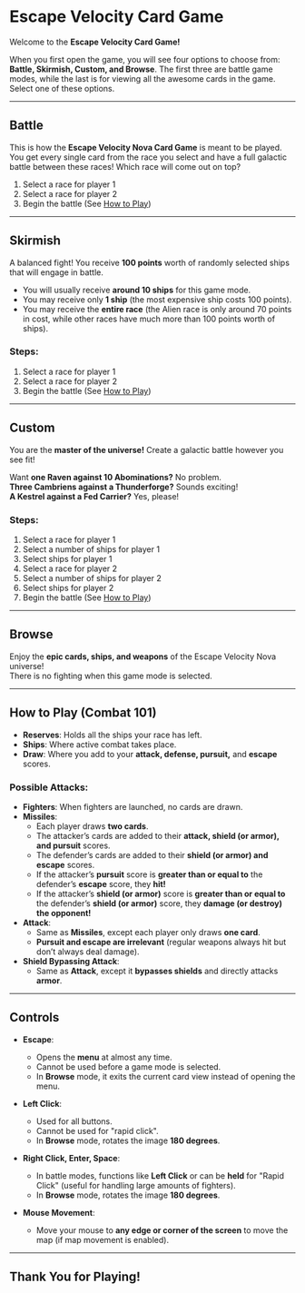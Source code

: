 # Escape Velocity Card Game

Welcome to the **Escape Velocity Card Game!**  

When you first open the game, you will see four options to choose from: **Battle, Skirmish, Custom, and Browse**. The first three are battle game modes, while the last is for viewing all the awesome cards in the game. Select one of these options.

---

## Battle
This is how the **Escape Velocity Nova Card Game** is meant to be played. You get every single card from the race you select and have a full galactic battle between these races! Which race will come out on top?

1. Select a race for player 1  
2. Select a race for player 2  
3. Begin the battle (See [How to Play](#how-to-play-combat-101))  

---

## Skirmish
A balanced fight! You receive **100 points** worth of randomly selected ships that will engage in battle.  

- You will usually receive **around 10 ships** for this game mode.  
- You may receive only **1 ship** (the most expensive ship costs 100 points).  
- You may receive the **entire race** (the Alien race is only around 70 points in cost, while other races have much more than 100 points worth of ships).  

### Steps:
1. Select a race for player 1  
2. Select a race for player 2  
3. Begin the battle (See [How to Play](#how-to-play-combat-101))  

---

## Custom
You are the **master of the universe!** Create a galactic battle however you see fit!  

Want **one Raven against 10 Abominations?** No problem.  
**Three Cambriens against a Thunderforge?** Sounds exciting!  
**A Kestrel against a Fed Carrier?** Yes, please!  

### Steps:
1. Select a race for player 1  
2. Select a number of ships for player 1  
3. Select ships for player 1  
4. Select a race for player 2  
5. Select a number of ships for player 2  
6. Select ships for player 2  
7. Begin the battle (See [How to Play](#how-to-play-combat-101))  

---

## Browse
Enjoy the **epic cards, ships, and weapons** of the Escape Velocity Nova universe!  
There is no fighting when this game mode is selected.  

---

## How to Play (Combat 101)

- **Reserves**: Holds all the ships your race has left.  
- **Ships**: Where active combat takes place.  
- **Draw**: Where you add to your **attack, defense, pursuit,** and **escape** scores.  

### Possible Attacks:
- **Fighters**: When fighters are launched, no cards are drawn.  
- **Missiles**:  
  - Each player draws **two cards**.  
  - The attacker’s cards are added to their **attack, shield (or armor), and pursuit** scores.  
  - The defender’s cards are added to their **shield (or armor) and escape** scores.  
  - If the attacker’s **pursuit** score is **greater than or equal to** the defender’s **escape** score, they **hit!**  
  - If the attacker’s **shield (or armor)** score is **greater than or equal to** the defender’s **shield (or armor)** score, they **damage (or destroy) the opponent!**  
- **Attack**:  
  - Same as **Missiles**, except each player only draws **one card**.  
  - **Pursuit and escape are irrelevant** (regular weapons always hit but don’t always deal damage).  
- **Shield Bypassing Attack**:  
  - Same as **Attack**, except it **bypasses shields** and directly attacks **armor**.  

---

## Controls

- **Escape**:  
  - Opens the **menu** at almost any time.  
  - Cannot be used before a game mode is selected.  
  - In **Browse** mode, it exits the current card view instead of opening the menu.  

- **Left Click**:  
  - Used for all buttons.  
  - Cannot be used for "rapid click".  
  - In **Browse** mode, rotates the image **180 degrees**.  

- **Right Click, Enter, Space**:  
  - In battle modes, functions like **Left Click** or can be **held** for "Rapid Click" (useful for handling large amounts of fighters).  
  - In **Browse** mode, rotates the image **180 degrees**.  

- **Mouse Movement**:  
  - Move your mouse to **any edge or corner of the screen** to move the map (if map movement is enabled).  

---

## Thank You for Playing!
